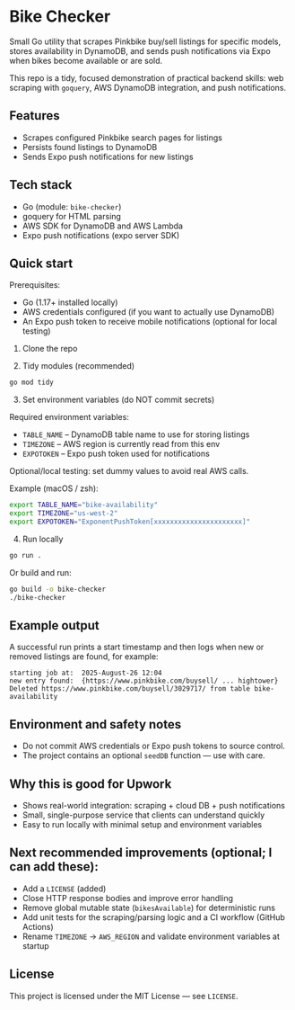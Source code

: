 # Bike Checker

Small Go utility that scrapes Pinkbike buy/sell listings for specific models, stores availability in DynamoDB, and sends push notifications via Expo when bikes become available or are sold.

This repo is a tidy, focused demonstration of practical backend skills: web scraping with `goquery`, AWS DynamoDB integration, and push notifications.

## Features
- Scrapes configured Pinkbike search pages for listings
- Persists found listings to DynamoDB
- Sends Expo push notifications for new listings

## Tech stack
- Go (module: `bike-checker`)
- goquery for HTML parsing
- AWS SDK for DynamoDB and AWS Lambda
- Expo push notifications (expo server SDK)

## Quick start

Prerequisites:
- Go (1.17+ installed locally)
- AWS credentials configured (if you want to actually use DynamoDB)
- An Expo push token to receive mobile notifications (optional for local testing)

1. Clone the repo

2. Tidy modules (recommended)

```bash
go mod tidy
```

3. Set environment variables (do NOT commit secrets)

Required environment variables:
- `TABLE_NAME` – DynamoDB table name to use for storing listings
- `TIMEZONE` – AWS region is currently read from this env 
- `EXPOTOKEN` – Expo push token used for notifications

Optional/local testing: set dummy values to avoid real AWS calls.

Example (macOS / zsh):

```bash
export TABLE_NAME="bike-availability"
export TIMEZONE="us-west-2"
export EXPOTOKEN="ExponentPushToken[xxxxxxxxxxxxxxxxxxxxxx]"
```

4. Run locally

```bash
go run .
```

Or build and run:

```bash
go build -o bike-checker
./bike-checker
```

## Example output

A successful run prints a start timestamp and then logs when new or removed listings are found, for example:

```
starting job at:  2025-August-26 12:04
new entry found:  {https://www.pinkbike.com/buysell/ ... hightower}
Deleted https://www.pinkbike.com/buysell/3029717/ from table bike-availability
```

## Environment and safety notes
- Do not commit AWS credentials or Expo push tokens to source control.
- The project contains an optional `seedDB` function — use with care.

## Why this is good for Upwork
- Shows real-world integration: scraping + cloud DB + push notifications
- Small, single-purpose service that clients can understand quickly
- Easy to run locally with minimal setup and environment variables

## Next recommended improvements (optional; I can add these):
- Add a `LICENSE` (added)
- Close HTTP response bodies and improve error handling
- Remove global mutable state (`bikesAvailable`) for deterministic runs
- Add unit tests for the scraping/parsing logic and a CI workflow (GitHub Actions)
- Rename `TIMEZONE` -> `AWS_REGION` and validate environment variables at startup

## License
This project is licensed under the MIT License — see `LICENSE`.